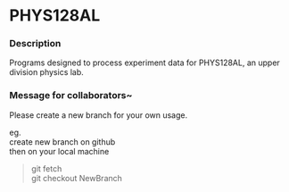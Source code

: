 # PHYS128AL

### Description
Programs designed to process experiment data for PHYS128AL, an upper division physics lab.


### Message for collaborators~


Please create a new branch for your own usage.


eg.<br>
create new branch on github<br>
then on your local machine<br>
> git fetch<br>
> git checkout NewBranch<br>
